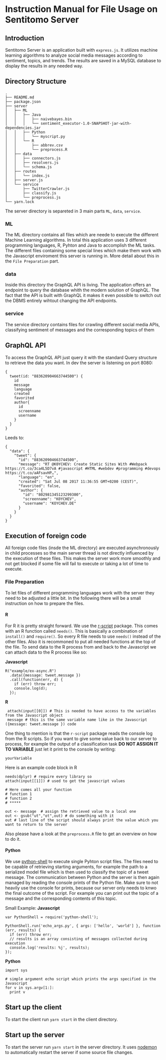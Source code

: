 # Instruction Manual for File Usage on Sentitomo Server


## Introduction

Sentitomo Server is an application built with `express.js`. It utilizes machine learning algorithms to analyze social media messages according to sentiment, topics, and trends. The results are saved in a MySQL database to display the results in any needed way.

## Directory Structure
```
.
├── README.md
├── package.json
├── server
│   ├── ML
│   │   ├── Java
│   │   │   ├── naivebayes.bin
│   │   │   └── sentiment_executor-1.0-SNAPSHOT-jar-with-dependencies.jar
│   │   ├── Python
│   │   │   └── myscript.py
│   │   └── R
│   │       ├── abbrev.csv
│   │       └── preprocess.R
│   ├── data
│   │   ├── connectors.js
│   │   ├── resolvers.js
│   │   └── schema.js
│   ├── routes
│   │   └── index.js
│   ├── server.js
│   └── service
│       ├── TwitterCrawler.js
│       ├── classify.js
│       └── preprocess.js
└── yarn.lock

```
The server directory is separeted in 3 main parts `ML`, `data`, `service`. 
### ML
The ML directory contains all files which are neede to execute the different Machine Learning algorithms. In total this application uses 3 different programming languages, R, Pyhton and Java to accomplish the ML tasks. The different files containing some special lines which make them work with the Javascript enviroment this server is running in. More detail about this in the `File Preparation` part.

### data
Inside this directory the GraphQL API is living. The application offers an endpoint to query the database whith the modern solution of GraphQL. The fact that the API is built with GraphQL it makes it even possible to switch out the DBMS entirely wihtout changing the API endpoints.

### service
The service directory contains files for crawling different social media APIs, classifying sentiment of messages and the corresponding topics of them

## GraphQL API
To access the GraphQL API just query it with the standard Query structure to retrieve the data you want. In dev the server is listening on port 8080:

```
{
  tweet(id: "883620904663744500") {
    id
    message
    language
    created
    favorited
    author{
      id
      screenname
      username
    }
  }
}

```
Leeds to:

```
{
  "data": {
    "tweet": {
      "id": "883620904663744500",
      "message": "RT @K0YCHEV: Create Static Sites With #Webpack https://t.co/3ca4L5D7vA #javascript #HTML #webdev #programming #devops https://t.co/aAFsavHP…",
      "language": "en",
      "created": "Sat Jul 08 2017 11:36:55 GMT+0200 (CEST)",
      "favorited": false,
      "author": {
        "id": "802981345123299300",
        "screenname": "K0YCHEV",
        "username": "KOYCHEV.DE"
      }
    }
  }
}
```

## Execution of foreign code
All foreign code files (insde the ML directory) are executed asynchronously in child processes so the main server thread is not directly influenced by the execution of these files. This makes the server work more smoothly and not get blocked if some file will fail to execute or taking a lot of time to execute. 

### File Preparation 
To let files of different programming languages work with the server they need to be adjusted a little bit. In the following there will be a small instruction on how to prepare the files. 

#### R
For R it is pretty straight forward. We use the [r-script](https://github.com/joshkatz/r-script) package. This comes with an R function called `needs()`. This is basically a combination of `install()` and `require()`. So every R file needs to use `needs()` instead of the other files. Also it is recommoned to put all needed functions at the top of the file. To send data to the R process from and back to the Javascript we can attach data to the R process like so: 

**Javascript**
```
R("example/ex-async.R")
  .data({message: tweet.message })
  .call(function(err, d) {
    if (err) throw err;
    console.log(d);
  });
```
**R**
```
 attach(input[[0]]) # This is needed to have access to the variables from the Javascript object
 message # this is the same variable name like in the Javascript ({message: tweet.message }) code
 ```

One thing to mention is that the `r-script` package reads the console log from the R scripts. So if you want to give some value back to our server to process, for example the output of a classification task **DO NOT ASSIGN IT TO VARIABLE** just let it print to the console by writing:
```
yourVariable
```

Here is an example code block in R
```
needs(dplyr) # require every library so
attach(input[[1]]) # used to get the javascript values

# Here comes all your function
# function 1
# function 2
# *****

out <- message  # assign the retrieved value to a local one
out <- gsub("ut","ot",out) # do something with it
out # last line of the script should always print the value which you want to return to the server
```

Also please have a look at the `preprocess.R` file to get an overview on how to do it.


#### Python
 We use [python-shell](https://github.com/extrabacon/python-shell) to execute single Pyhton script files. The files need to be capable of retrieving starting arguments, for example the path to a serialized model file which is then used to classify the topic of a tweet message. The communication between Python and the server is then again managed by reading the console prints of the Python file. Make sure to not heavily use the console for prints, because our server only needs to knwo the final outcome of the script. For example you can print out the topic of a message and the corresponding contents of this topic. 

Small Example:
**Javascript**
```
var PythonShell = require('python-shell');

PythonShell.run('echo_args.py', { args: ['hello', 'world'] }, function (err, results) {
  if (err) throw err;
  // results is an array consisting of messages collected during execution
  console.log('results: %j', results);
});
```

**Python**
```
import sys

# simple argument echo script which prints the args specified in the Javascript
for v in sys.argv[1:]: 
  print v
```



 ## Start up the client
 To start the client  run `yarn start` in the client directory.

  ## Start up the server
 To start the server run `yarn start` in the server directory. It uses [nodemon](https://github.com/remy/nodemon) to automatically restart the server if some source file changes.